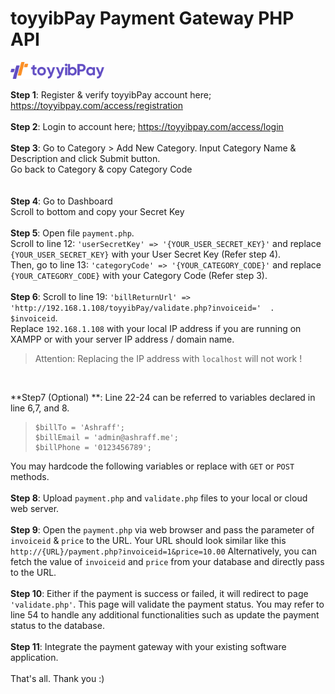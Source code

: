 
# toyyibPay Payment Gateway PHP API
<img src="https://raw.githubusercontent.com/iamashraff/toyyibPay-Payment-Gateway-PHP-API/main/src/logo.png?token=GHSAT0AAAAAACCT7OIGBS4YKXVAJ3HEVAXIZDA24KA" width=150>
<br>

**Step 1**: Register & verify toyyibPay account here;
https://toyyibpay.com/access/registration
<br><br>
**Step 2**: Login to account here;
https://toyyibpay.com/access/login
<br><br>
**Step 3**: Go to Category > Add New Category.
Input Category Name & Description and click Submit button.<br>
Go back to Category & copy Category Code<br>
<br><br>
**Step 4**: Go to Dashboard<br>
Scroll to bottom and copy your Secret Key
<br><br>
**Step 5**: Open file `payment.php`.<br>
Scroll to line 12: `'userSecretKey' => '{YOUR_USER_SECRET_KEY}'` and replace `{YOUR_USER_SECRET_KEY}` with your User Secret Key (Refer step 4).<br>
Then, go to line 13: `'categoryCode' => '{YOUR_CATEGORY_CODE}'` and replace `{YOUR_CATEGORY_CODE}` with your Category Code (Refer step 3).
<br><br>
**Step 6**: Scroll to line 19: `'billReturnUrl' => 'http://192.168.1.108/toyyibPay/validate.php?invoiceid='  .  $invoiceid`.<br>
Replace `192.168.1.108` with your local IP address if you are running on XAMPP or with your server IP address / domain name.

> Attention: Replacing the IP address with `localhost` will not work !

<br>

**Step7 (Optional) **:  Line 22-24 can be referred to variables declared in line 6,7, and 8.<br>

>     $billTo = 'Ashraff';
>     $billEmail = 'admin@ashraff.me';
>     $billPhone = '0123456789';

You may hardcode the following variables or replace with `GET` or `POST` methods.
<br><br>
**Step 8**: Upload `payment.php` and `validate.php` files to your local or cloud web server.
<br><br>
**Step 9**: Open the `payment.php` via web browser and pass the parameter of `invoiceid` & `price` to the URL.
Your URL should look similar like this `http://{URL}/payment.php?invoiceid=1&price=10.00`
Alternatively, you can fetch the value of `invoiceid` and `price` from your database and directly pass to the URL.
<br><br>
**Step 10**: Either if the payment is success or failed, it will redirect to page `'validate.php'`. This page will validate the payment status. You may refer to line 54 to handle any additional functionalities such as update the payment status to the database.
<br><br>
**Step 11**: Integrate the payment gateway with your existing software application.<br><br>
That's all. Thank you :)
